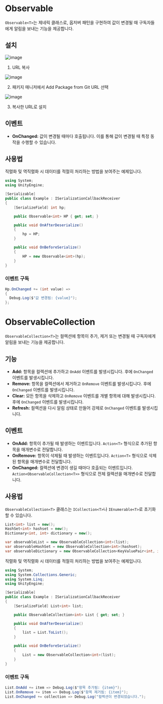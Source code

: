 # Observable<T>

`Observable<T>`는 제네릭 클래스로, 옵저버 패턴을 구현하여 값이 변경될 때 구독자들에게 알림을 보내는 기능을 제공합니다.

## 설치

![image](https://github.com/user-attachments/assets/97fd85b1-10d7-48b1-a496-77d26d90dbe9)

1. URL 복사

![image](https://github.com/user-attachments/assets/f4060f1d-94aa-4a49-b001-e7a5e01316e1)

2. 패키지 매니저에서 Add Package from Git URL 선택
   
![image](https://github.com/user-attachments/assets/1ada1140-2c98-4227-87fb-13fd64c693ef)

3.  복사한 URL로 설치


## 이벤트
- **OnChanged:** 값이 변경될 때마다 호출됩니다. 이를 통해 값이 변경될 때 특정 동작을 수행할 수 있습니다.

## 사용법

직렬화 및 역직렬화 시 데이터를 적절히 처리하는 방법을 보여주는 예제입니다.

```csharp
using System;
using UnityEngine;

[Serializable]
public class Example : ISerializationCallbackReceiver
{
	[SerializeField] int hp;

	public Observable<int> HP { get; set; }

	public void OnAfterDeserialize()
	{
		hp = HP;
	}

	public void OnBeforeSerialize()
	{
		HP = new Observable<int>(hp);
	}
}
```
### 이벤트 구독

```csharp
Hp.OnChanged += (int value) =>
{
  Debug.Log($"값 변경됨: {value}");
};
```

# ObservableCollection<T>

`ObservableCollection<T>`는 컬렉션에 항목이 추가, 제거 또는 변경될 때 구독자에게 알림을 보내는 기능을 제공합니다.

## 기능
- **Add:** 항목을 컬렉션에 추가하고 `OnAdd` 이벤트를 발생시킵니다. 후에 `OnChanged` 이벤트를 발생시킵니다.
- **Remove:** 항목을 컬렉션에서 제거하고 `OnRemove` 이벤트를 발생시킵니다. 후에 `OnChanged` 이벤트를 발생시킵니다.
- **Clear:** 모든 항목을 삭제하고 `OnRemove` 이벤트를 개별 항목에 대해 발생시킵니다. 후에 `OnChanged` 이벤트를 발생시킵니다.
- **Refresh:** 컬렉션을 다시 알림 상태로 만들어 강제로 `OnChanged` 이벤트를 발생시킵니다.

## 이벤트
- **OnAdd:** 항목이 추가될 때 발생하는 이벤트입니다. `Action<T>` 형식으로 추가된 항목을 매개변수로 전달합니다.
- **OnRemove:** 항목이 삭제될 때 발생하는 이벤트입니다. `Action<T>` 형식으로 삭제된 항목을 매개변수로 전달합니다.
- **OnChanged:** 컬렉션에 변경이 생길 때마다 호출되는 이벤트입니다. `Action<ObservableCollection<T>>` 형식으로 전체 컬렉션을 매개변수로 전달합니다.

## 사용법

`ObservableCollection<T>` 클래스는 `ICollection<T>`나 `IEnumerable<T>`로 초기화할 수 있습니다.

```csharp
List<int> list = new();
HashSet<int> hashset = new();
Dictionary<int, int> dictionary = new();

var observableList = new ObservableCollection<int>(list);
var observableHashSet = new ObservableCollection<int>(hashset);
var observableDictionary = new ObservableCollection<KeyValuePair<int, int>>(dictionary);
```

직렬화 및 역직렬화 시 데이터를 적절히 처리하는 방법을 보여주는 예제입니다.

```csharp
using System;
using System.Collections.Generic;
using System.Linq;
using UnityEngine;

[Serializable]
public class Example : ISerializationCallbackReceiver
{
	[SerializeField] List<int> list;

	public ObservableCollection<int> List { get; set; }

	public void OnAfterDeserialize()
	{
		list = List.ToList();
	}

	public void OnBeforeSerialize()
	{
		List = new ObservableCollection<int>(list);
	}
}
```

### 이벤트 구독
```csharp
List.OnAdd += item => Debug.Log($"항목 추가됨: {item}");
List.OnRemove += item => Debug.Log($"항목 제거됨: {item}");
List.OnChanged += collection => Debug.Log("컬렉션이 변경되었습니다.");
```
